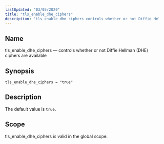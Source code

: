 ```yaml
---
lastUpdated: "03/05/2020"
title: "tls_enable_dhe_ciphers"
description: "tls enable dhe ciphers controls whether or not Diffie Hellman DHE ciphers are available tls enable dhe ciphers true The default value is true tls enable dhe ciphers is valid in the global scope..."
---
```


<a name="conf.ref.tls_enable_dhe_ciphers"></a> 
## Name

tls_enable_dhe_ciphers — controls whether or not Diffie Hellman (DHE) ciphers are available

## Synopsis

`tls_enable_dhe_ciphers = "true"`

<a name="idp26925568"></a> 
## Description

The default value is `true`.

<a name="idp26927824"></a> 
## Scope

tls_enable_dhe_ciphers is valid in the global scope.